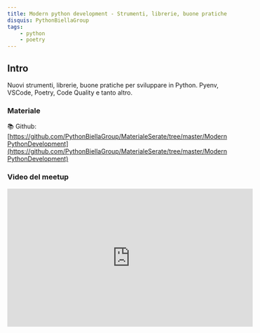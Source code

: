 ```yaml
---
title: Modern python development - Strumenti, librerie, buone pratiche per sviluppare in Python
disquis: PythonBiellaGroup
tags:
    - python
    - poetry
---
```


## Intro

Nuovi strumenti, librerie, buone pratiche per sviluppare in Python.
Pyenv, VSCode, Poetry, Code Quality e tanto altro.

### Materiale

📚 Github:
[https://github.com/PythonBiellaGroup/MaterialeSerate/tree/master/ModernPythonDevelopment](https://github.com/PythonBiellaGroup/MaterialeSerate/tree/master/ModernPythonDevelopment)

### Video del meetup

<iframe width="560" height="315" src="https://www.youtube.com/embed/tFVlX2FZeW0" title="YouTube video player" frameborder="0" allow="accelerometer; autoplay; clipboard-write; encrypted-media; gyroscope; picture-in-picture; web-share" allowfullscreen></iframe>
